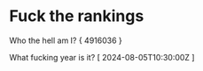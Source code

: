# Fuck the rankings

Who the hell am I?
{ 4916036 }

What fucking year is it?
[ 2024-08-05T10:30:00Z ]
